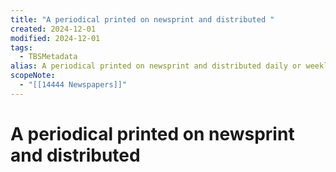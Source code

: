 ```yaml
---
title: "A periodical printed on newsprint and distributed "
created: 2024-12-01
modified: 2024-12-01
tags:
  - TBSMetadata
alias: A periodical printed on newsprint and distributed daily or weekly, containing news, editorials, regular commentary by columnists, cartoons, advertising, and other items of general interest.
scopeNote:
  - "[[14444 Newspapers]]"
---
```

# A periodical printed on newsprint and distributed
